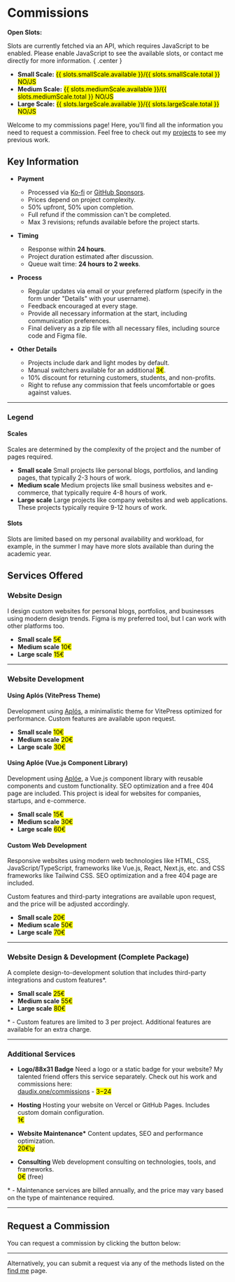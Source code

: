 # Commissions

**Open Slots:**

<noscript>

Slots are currently fetched via an API, which requires JavaScript to be enabled. Please enable JavaScript to see the available slots, or contact me directly for more information. { .center }

</noscript>

- **Small Scale:** <mark>{{ slots.smallScale.available }}/{{ slots.smallScale.total }} <noscript>NO/JS</noscript></mark>
- **Medium Scale:** <mark>{{ slots.mediumScale.available }}/{{ slots.mediumScale.total }} <noscript>NO/JS</noscript></mark>
- **Large Scale:** <mark>{{ slots.largeScale.available }}/{{ slots.largeScale.total }} <noscript>NO/JS</noscript></mark>

Welcome to my commissions page! Here, you'll find all the information you need to request a commission. Feel free to check out my [projects](/projects) to see my previous work.

## Key Information

<section class="non-cards non-cards-scroll">

- **Payment**
  - Processed via [Ko-fi](https://ko-fi.com/gxbsdev) or [GitHub Sponsors](https://github.com/sponsors/GabsEdits/).
  - Prices depend on project complexity.
  - 50% upfront, 50% upon completion.
  - Full refund if the commission can't be completed.
  - Max 3 revisions; refunds available before the project starts.

- **Timing**
  - Response within **24 hours**.
  - Project duration estimated after discussion.
  - Queue wait time: **24 hours to 2 weeks**.

- **Process**
  - Regular updates via email or your preferred platform (specify in the form under "Details" with your username).
  - Feedback encouraged at every stage.
  - Provide all necessary information at the start, including communication preferences.
  - Final delivery as a zip file with all necessary files, including source code and Figma file.

- **Other Details**
  - Projects include dark and light modes by default.
  - Manual switchers available for an additional <mark>3€</mark>.
  - 10% discount for returning customers, students, and non-profits.
  - Right to refuse any commission that feels uncomfortable or goes against values.

</section>

---

### Legend

#### Scales

Scales are determined by the complexity of the project and the number of pages required.

<section class="non-cards">

- **Small scale** Small projects like personal blogs, portfolios, and landing pages, that typically 2-3 hours of work.
- **Medium scale** Medium projects like small business websites and e-commerce, that typically require 4-8 hours of work.
- **Large scale** Large projects like company websites and web applications. These projects typically require 9-12 hours of work.

</section>

#### Slots

Slots are limited based on my personal availability and workload, for example, in the summer I may have more slots available than during the academic year.

## Services Offered

### Website Design

I design custom websites for personal blogs, portfolios, and businesses using modern design trends. Figma is my preferred tool, but I can work with other platforms too.

- **Small scale** <mark>5€</mark>
- **Medium scale** <mark>10€</mark>
- **Large scale** <mark>15€</mark>

---

### Website Development

#### Using Aplós (VitePress Theme)

Development using [Aplós](https://aplos.gxbs.dev), a minimalistic theme for VitePress optimized for performance. Custom features are available upon request.

- **Small scale** <mark>10€</mark>
- **Medium scale** <mark>20€</mark>
- **Large scale** <mark>30€</mark>

#### Using Aplóe (Vue.js Component Library)

Development using [Aplóe](https://aploe.gxbs.dev), a Vue.js component library with reusable components and custom functionality. SEO optimization and a free 404 page are included. This project is ideal for websites for companies, startups, and e-commerce.

- **Small scale** <mark>15€</mark>
- **Medium scale** <mark>30€</mark>
- **Large scale** <mark>60€</mark>

#### Custom Web Development

Responsive websites using modern web technologies like HTML, CSS, JavaScript/TypeScript, frameworks like Vue.js, React, Next.js, etc. and CSS
frameworks like Tailwind CSS. SEO optimization and a free 404 page are included.

Custom features and third-party integrations are available upon request, and the price will be adjusted accordingly.

- **Small scale** <mark>20€</mark>
- **Medium scale** <mark>50€</mark>
- **Large scale** <mark>70€</mark>

---

### Website Design & Development (Complete Package)

A complete design-to-development solution that includes third-party integrations and custom features\*.

- **Small scale** <mark>25€</mark>
- **Medium scale** <mark>55€</mark>
- **Large scale** <mark>80€</mark>

\* - Custom features are limited to 3 per project. Additional features are available for an extra charge.

---

### Additional Services

<section class="non-cards">

- **Logo/88x31 Badge** Need a logo or a static badge for your website? My talented friend offers this service separately. Check out his work and commissions here:\
   [daudix.one/commissions](https://daudix.one/commissions) - <mark>$3-$24</mark>

- **Hosting** Hosting your website on Vercel or GitHub Pages. Includes custom domain configuration.\
   <mark>1€</mark>

- **Website Maintenance\*** Content updates, SEO and performance optimization.\
   <mark>20€\y</mark>

- **Consulting** Web development consulting on technologies, tools, and frameworks.\
   <mark>0€</mark> (free)

</section>

\* - Maintenance services are billed annually, and the price may vary based on the type of maintenance required.

---

## Request a Commission

You can request a commission by clicking the button below:

<CommissionForm />

---

Alternatively, you can submit a request via any of the methods listed on the [find me](/find) page.

<script setup lang="ts">
import { ref, onMounted } from 'vue';
import CommissionForm from './.vitepress/theme/CommissionsForm.vue';

const slots = ref({
  smallScale: {
    available: 0,
    total: 0
  },
  mediumScale: {
    available: 0,
    total: 0
  },
  largeScale: {
    available: 0,
    total: 0
  }
});

async function getSlots() {
  try {
    const response = await fetch('https://api.gxbs.dev/hire/slots', {
      headers: {
        "X-Source": "Cloudflare-Workers",
      },
    });

    if (!response.ok) {
      throw new Error('Failed to fetch slots');
    }

    const data = await response.json();
    const results = data.reduce((acc, slot) => {
      acc[slot.name.replace(" ", "").toLowerCase()] = {
        available: slot.available,
        total: slot.total
      };
      return acc;
    }, {});

    slots.value = {
      smallScale: results.smallscale,
      mediumScale: results.mediumscale,
      largeScale: results.largescale
    };
  } catch (error) {
    console.error('Error fetching slots:', error);
  }
}

onMounted(() => {
  getSlots();
});
</script>
